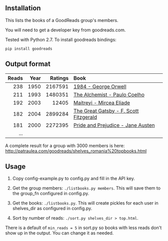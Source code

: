 ## Installation
This lists the books of a GoodReads group's members.

You will need to get a developer key from goodreads.com.

Tested with Python 2.7. To install goodreads bindings:

```
pip install goodreads
```

## Output format

Reads|Year|Ratings|Book
---:|---:|---:|:---
238|1950|2167591|[1984 - George Orwell](https://www.goodreads.com/book/show/5470.1984)
211|1993|1480351|[The Alchemist - Paulo Coelho](https://www.goodreads.com/book/show/865.The_Alchemist)
192|2003|12405|[Maitreyi - Mircea Eliade](https://www.goodreads.com/book/show/817199.Maitreyi)
182|2004|2899284|[The Great Gatsby - F. Scott Fitzgerald](https://www.goodreads.com/book/show/4671.The_Great_Gatsby)
181|2000|2272395|[Pride and Prejudice - Jane Austen](https://www.goodreads.com/book/show/1885.Pride_and_Prejudice)
...|||

A complete result for a group with 3000 members is here: http://patraulea.com/goodreads/shelves_romania%20topbooks.html

## Usage

1. Copy config-example.py to config.py and fill in the API key. 

2. Get the group members: `./listbooks.py members`. This will save them to the group_fn configured in config.py.

3. Get the books: `./listbooks.py`. This will create pickles for each user in shelves_dir as configured in config.py.

4. Sort by number of reads: `./sort.py shelves_dir > top.html`.

There is a default of `min_reads = 5` in sort.py so books with less reads don't show up in the output. You can change it as needed.
